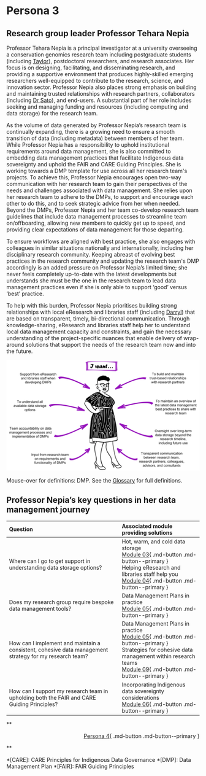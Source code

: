 # Persona 3

## Research group leader Professor Tehara Nepia

Professor Tehara Nepia is a principal investigator at a university overseeing a conservation genomics research team including postgraduate students (including [Taylor](https://genomicsaotearoa.github.io/data-management-resources/personas/persona1/)), postdoctoral researchers, and research associates. Her focus is on designing, facilitating, and disseminating research, and providing a supportive environment that produces highly-skilled emerging researchers well-equipped to contribute to the research, science, and innovation sector. Professor Nepia also places strong emphasis on building and maintaining trusted relationships with research partners, collaborators (including [Dr Sato]((https://genomicsaotearoa.github.io/data-management-resources/personas/persona1/))), and end-users. A substantial part of her role includes seeking and managing funding and resources (including computing and data storage) for the research team. 

As the volume of data generated by Professor Nepia’s research team is continually expanding, there is a growing need to ensure a smooth transition of data (including metadata) between members of her team. While Professor Nepia has a  responsibility to uphold institutional requirements around data management, she is also committed to embedding data management practices that facilitate Indigenous data sovereignty and uphold the FAIR and CARE Guiding Principles. She is working towards a DMP template for use across all her research team's projects. To achieve this, Professor Nepia encourages open two-way communication with her research team to gain their perspectives of the needs and challenges associated with data management. She relies upon her research team to adhere to the DMPs, to support and encourage each other to do this, and to seek strategic advice from her when needed. Beyond the DMPs, Professor Nepia and her team co-develop research team guidelines that include data management processes to streamline team on/offboarding, allowing new members to quickly get up to speed, and providing clear expectations of data management for those departing. 

To ensure workflows are aligned with best practice, she also engages with colleagues in similar situations nationally and internationally, including her disciplinary research community. Keeping abreast of evolving best practices in the research community and updating the research team's DMP accordingly is an added pressure on Professor Nepia’s limited time; she never feels completely up-to-date with the latest developments but understands she must be the one in the research team to lead data management practices even if she is only able to support ‘good’ versus ‘best’ practice. 

To help with this burden, Professor Nepia prioritises building strong relationships with local eResearch and libraries staff (including [Darryl]((https://genomicsaotearoa.github.io/data-management-resources/personas/persona4/))) that are based on transparent, timely, bi-directional communication. Through knowledge-sharing, eResearch and libraries staff help her to understand local data management capacity and constraints, and gain the necessary understanding of the project-specific nuances that enable delivery of wrap-around solutions that support the needs of the research team now and into the future. 

![The data management needs of research team leader Professor Tehara Nepia](../figures/Persona3.png)

Mouse-over for definitions: DMP. See the [Glossary](https://genomicsaotearoa.github.io/data-management-resources/glossary/) for full definitions. 

## Professor Nepia’s key questions in her data management journey

| Question | Associated module providing solutions | 
|:--|:--|
| Where can I go to get support in understanding data storage options? | Hot, warm, and cold data storage <br> [Module 03](https://genomicsaotearoa.github.io/data-management-resources/modules/module03/){ .md-button .md-button--primary } <br> Helping eResearch and libraries staff help you <br> [Module 04](https://genomicsaotearoa.github.io/data-management-resources/modules/module04/){ .md-button .md-button--primary } |
| Does my research group require bespoke data management tools? | Data Management Plans in practice <br> [Module 05](https://genomicsaotearoa.github.io/data-management-resources/modules/module05/){ .md-button .md-button--primary } |
| How can I implement and maintain a consistent, cohesive data management strategy for my research team? | Data Management Plans in practice <br> [Module 05](https://genomicsaotearoa.github.io/data-management-resources/modules/module05/){ .md-button .md-button--primary } <br> Strategies for cohesive data management within research teams <br> [Module 09](https://genomicsaotearoa.github.io/data-management-resources/modules/module09/){ .md-button .md-button--primary } |
| How can I support my research team in upholding both the FAIR and CARE Guiding Principles? | Incorporating Indigenous data sovereignty considerations <br> [Module 06](https://genomicsaotearoa.github.io/data-management-resources/modules/module06/){ .md-button .md-button--primary } |

**<p style="text-align: right;">
[Persona 4](https://genomicsaotearoa.github.io/data-management-resources/personas/persona4/){ .md-button .md-button--primary } 
</p>**

*[CARE]: CARE Principles for Indigenous Data Governance
*[DMP]: Data Management Plan
*[FAIR]: FAIR Guiding Principles
